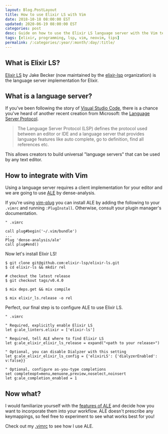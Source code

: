 ```yaml
---
layout: Blog.PostLayout
title: How to use Elixir LS with Vim
date: 2018-10-18 08:00:00 EST
updated: 2020-06-19 08:00:00 EST
categories: post
desc: Guide on how to use the Elixir LS language server with the Vim text editor. 
tags: [elixir, programming, lsp, vim, neovim, tips]
permalink: /:categories/:year/:month/:day/:title/
---
```


## What is Elixir LS?

[Elixir LS](https://github.com/elixir-lsp/elixir-ls) by Jake Becker (now maintained by the [elixir-lsp](https://github.com/elixir-lsp) organization) is the language server implementation for Elixir.

## What is a language server?

If you've been following the story of [Visual Studio Code](https://code.visualstudio.com), there is a chance you've heard of another recent creation from Microsoft: the [Language Server Protocol](https://langserver.org). 

> The Language Server Protocol (LSP) defines the protocol used between an editor or IDE and a language server that provides language features like auto complete, go to definition, find all references etc.

This allows creators to build universal "language servers" that can be used by any text editor. 

## How to integrate with Vim

Using a language server requires a client implementation for your editor and we are going to use [ALE](https://github.com/dense-analysis/ale) by dense-analysis.

If you're using [vim-plug](https://github.com/junegunn/vim-plug) you can install ALE by adding the following to your `.vimrc` and running `:PlugInstall`. Otherwise, consult your plugin manager's documentation.

```vim
" .vimrc

call plug#begin('~/.vim/bundle')
...
Plug 'dense-analysis/ale'
call plug#end()
```
Now let's install Elixir LS!

```shell
$ git clone git@github.com:elixir-lsp/elixir-ls.git
$ cd elixir-ls && mkdir rel

# checkout the latest release
$ git checkout tags/v0.4.0

$ mix deps.get && mix compile

$ mix elixir_ls.release -o rel
```

Perfect, our final step is to configure ALE to use Elixir LS.

```vim
" .vimrc

" Required, explicitly enable Elixir LS
let g:ale_linters.elixir = ['elixir-ls']

" Required, tell ALE where to find Elixir LS
let g:ale_elixir_elixir_ls_release = expand("<path to your release>")

" Optional, you can disable Dialyzer with this setting
let g:ale_elixir_elixir_ls_config = {'elixirLS': {'dialyzerEnabled': v:false}}

" Optional, configure as-you-type completions
set completeopt=menu,menuone,preview,noselect,noinsert
let g:ale_completion_enabled = 1
```

## Now what?

I would familiarize yourself with the [features of ALE](https://github.com/dense-analysis/ale#usage) and decide how you want to incorporate them into your workflow. ALE doesn't prescribe any keymappings, so feel free to experiment to see what works best for you!

Check out my [.vimrc](https://github.com/mhanberg/.dotfiles/blob/fb9831367e5543aa84df15b0d1b08e8993c6a905/vimrc#L203..L232) to see how I use ALE.
